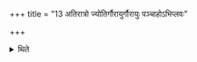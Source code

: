 +++
title = "13 अतिरात्रो ज्योतिर्गौरायुर्गौरायुः पञ्चाहोऽभिप्लवः"

+++

<details><summary>थिते</summary>

अतिरात्रो ज्योतिर्गौरायुर्गौरायुः पञ्चाहोऽभिप्लवः षडहो द्वादशाहस्य दशाहान्यतिरात्रह् १३
</details>

